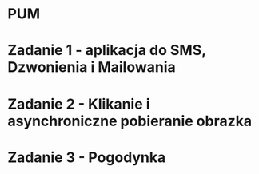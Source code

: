 # PUM
# Zadanie 1 - aplikacja do SMS, Dzwonienia i Mailowania
# Zadanie 2 - Klikanie i asynchroniczne pobieranie obrazka
# Zadanie 3 - Pogodynka